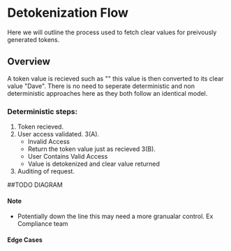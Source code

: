 # Detokenization Flow
Here we will outline the process used to fetch clear values for preivously generated tokens.

## Overview
A token value is recieved such as "<tokensecret>" this value is then converted to its clear value "Dave". There is no need to seperate deterministic and non deterministic approaches here as they both follow an identical model.

### Deterministic steps:
1. Token recieved.
2. User access validated.
3(A). 
    - Invalid Access
    - Return the token value just as recieved
3(B).
    - User Contains Valid Access
    - Value is detokenized and clear value returned
4. Auditing of request.


##TODO DIAGRAM

#### Note
- Potentially down the line this may need a more granualar control. Ex Compliance team


#### Edge Cases



